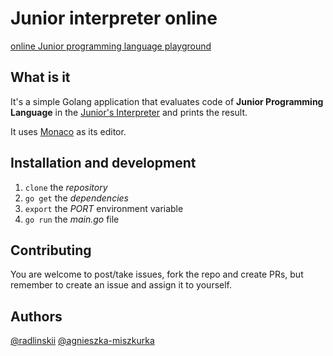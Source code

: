 # Junior interpreter online

[online Junior programming language playground](https://junior-interpreter-online.herokuapp.com/)

## What is it

It's a simple Golang application that evaluates code of **Junior Programming Language** in the [Junior's Interpreter](https://github.com/radlinskii/junior-interpreter) and prints the result.

It uses [Monaco](https://microsoft.github.io/monaco-editor/index.html) as its editor.

## Installation and development

1. `clone` the *repository*
2. `go get` the *dependencies*
3. `export` the *PORT* environment variable
4. `go run` the *main.go* file

## Contributing

You are welcome to post/take issues, fork the repo and create PRs, but remember to create an issue and assign it to yourself.

## Authors

[@radlinskii](https://github.com/radlinskii)
[@agnieszka-miszkurka](https://github.com/agnieszka-miszkurka)
